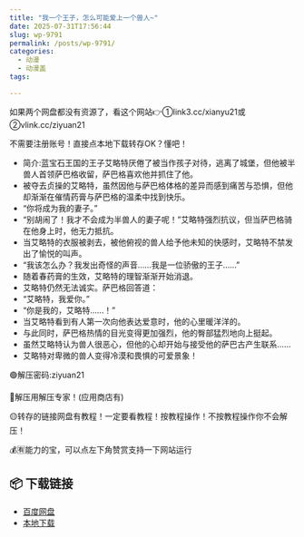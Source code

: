 ```yaml
---
title: "我一个王子，怎么可能爱上一个兽人~"
date: 2025-07-31T17:56:44
slug: wp-9791
permalink: /posts/wp-9791/
categories:
  - 动漫
  - 动漫盖
tags:

---
```


如果两个网盘都没有资源了，看这个网站👉①link3.cc/xianyu21或②vlink.cc/ziyuan21

不需要注册账号！直接点本地下载转存OK？懂吧！

*   简介:蓝宝石王国的王子艾略特厌倦了被当作孩子对待，逃离了城堡，但他被半兽人首领萨巴格收留，萨巴格喜欢他并抓住了他。
*   被夺去贞操的艾略特，虽然因他与萨巴格体格的差异而感到痛苦与恐惧，但他却渐渐在催情药膏与萨巴格的温柔中找到快乐。
*   “你将成为我的妻子。”
*   “别胡闹了！我才不会成为半兽人的妻子呢！”艾略特强烈抗议，但当萨巴格骑在他身上时，他无力抵抗。
*   当艾略特的衣服被剥去，被他俯视的兽人给予他未知的快感时，艾略特不禁发出了愉悦的叫声。
*   “我该怎么办？我发出奇怪的声音……我是一位骄傲的王子……”
*   随着春药膏的生效，艾略特的理智渐渐开始消退。
*   艾略特仍然无法诚实。萨巴格回答道：
*   “艾略特，我爱你。”
*   “你是我的，艾略特……！”
*   当艾略特看到有人第一次向他表达爱意时，他的心里暖洋洋的。
*   与此同时，萨巴格热情的目光变得更加强烈，他的臀部猛烈地向上挺起。
*   虽然艾略特认为兽人很恶心，但他的心却开始与接受他的萨巴古产生联系……
*   艾略特对卑微的兽人变得冷漠和畏惧的可爱景象！

🟢解压密码:ziyuan21

🔵解压用解压专家！(应用商店有)

🟡转存的链接网盘有教程！一定要看教程！按教程操作！不按教程操作你不会解压！

💰🈶能力的宝，可以点左下角赞赏支持一下网站运行

## 📦 下载链接
- [百度网盘](https://blziyuan21.com/pay-download/9791?key=f9326f8b26&down_id=0)
- [本地下载](https://blziyuan21.com/pay-download/9791?key=f9326f8b26&down_id=1)

